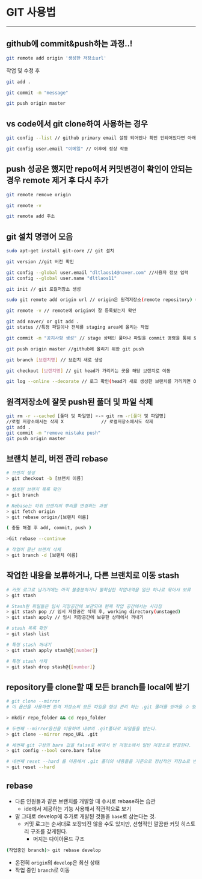 # GIT 사용법

---

## github에 commit&push하는 과정..!

```sh
git remote add origin '생성한 저장소url'
```

작업 및 수정 후

```sh
git add .

git commit -m "message"

git push origin master
```

## vs code에서 git clone하여 사용하는 경우

```sh
git config --list // github primary email 설정 되어있나 확인 안되어있다면 아래로

git config user.email "이메일" // 이후에 정상 작동
```

## push 성공은 했지만 repo에서 커밋변경이 확인이 안되는 경우 remote 제거 후 다시 추가

```sh
git remote remove origin

git remote -v

git remote add 주소
```

## git 설치 명령어 모음

```sh
sudo apt-get install git-core // git 설치

git version //git 버전 확인

git config --global user.email "dltlaos14@naver.com" //사용자 정보 입력
git config --global user.name "dltlaos11"

git init // git 로컬저장소 생성

sudo git remote add origin url // origin은 원격저장소(remote repository) url 참조하기위한 대명사

git remote -v // remote에 origin이 잘 등록됬는지 확인

git add naver/ or git add .
git status //특정 파일이나 전체를 staging area에 올리는 작업

git commit -m "공지사항 생성" // stage 상태인 풀더나 파일을 commit 명령을 통해 로컬저장소로 commit

git push origin master //github에 올리기 위한 git push

git branch [브랜치명] // 브런치 새로 생성

git checkout [브랜치명] // git head가 가리키는 곳을 해당 브랜치로 이동

git log --online --decorate // 로그 확인(head가 새로 생성한 브랜치를 가리키면 Ok)
```

## 원격저장소에 잘못 push된 풀더 및 파일 삭제

```sh
git rm -r --cached [풀더 및 파일명] <-> git rm -r[풀더 및 파일명]
//로컬 저장소에서는 삭제 X              // 로컬저장소에서도 삭제
git add .
git commit -m "remove mistake push"
git push origin master
```

## 브랜치 분리, 버전 관리 rebase

```sh
# 브랜치 생성
> git checkout -b [브랜치 이름]

# 생성된 브랜치 목록 확인
> git branch

# Rebase는 하위 브랜치의 뿌리를 변경하는 과정
> git fetch origin
> git rebase origin/[브랜치 이름]

( 충돌 해결 후 add, commit, push )

>Git rebase --continue

# 작업이 끝난 브랜치 삭제
> git branch -d [브랜치 이름]
```

## 작업한 내용을 보류하거나, 다른 브랜치로 이동 stash

```sh
# 커밋 로그로 남기기에는 아직 불충분하거나 불확실한 작업내역을 일단 하나로 묶어서 보류
> git stash

# Stash한 파일들은 임시 저장공간에 보관되며 현재 작업 공간에서는 사라짐
> git stash pop // 임시 저장공간 삭제 후, working directory(unstaged)
> git stash apply // 임시 저장공간에 보유한 상태에서 꺼내기

# stash 목록 확인
> git stash list

# 특정 stash 꺼내기
> git stash apply stash@{[number]}

# 특정 stash 삭제
> git stash drop stash@{[number]}
```

## repository를 clone할 때 모든 branch를 local에 받기

```sh
# git clone --mirror
# 이 옵션을 사용하면 원격 저장소의 모든 파일을 형상 관리 하는 .git 폴더를 받아올 수 있다.

> mkdir repo_folder && cd repo_folder

# 두번째 --mirror옵션을 이용하여 내부의 .git폴더로 파일들을 받는다.
> git clone --mirror repo_URL .git

# 세번째 git 구성의 bare 값을 false로 바꿔서 빈 저장소에서 일반 저장소로 변경한다.
> git config --bool core.bare false

# 네번째 reset --hard 를 이용해서 .git 폴더의 내용들을 기준으로 정상적인 저장소로 변경한다.
> git reset --hard
```

## rebase

- 다른 인원들과 같은 브랜치를 개발할 때 수시로 rebase하는 습관
  - ide에서 제공하는 기능 사용해서 직관적으로 보기
- 말 그대로 develop에 추가로 개발된 것들을 `base`로 삼는다는 것.
  - 커밋 로그는 순서대로 보장되진 않을 수도 있지만, 선형적인 깔끔한 커밋 히스토리 구조를 갖게된다.
    - 머지는 다이아몬드 구조

```sh
(작업중인 branch)> git rebase develop
```

- 온전히 `origin`의 `develop`은 최신 상태
- 작업 중인 `branch`로 이동
